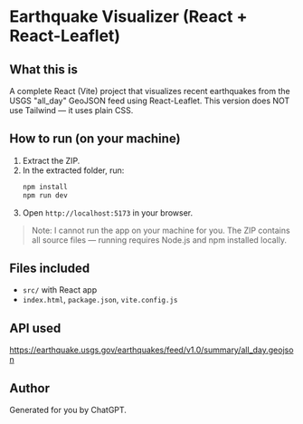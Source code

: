 # Earthquake Visualizer (React + React-Leaflet)

## What this is
A complete React (Vite) project that visualizes recent earthquakes from the USGS "all_day" GeoJSON feed using React-Leaflet. This version does NOT use Tailwind — it uses plain CSS.

## How to run (on your machine)
1. Extract the ZIP.
2. In the extracted folder, run:
   ```bash
   npm install
   npm run dev
   ```
3. Open `http://localhost:5173` in your browser.

> Note: I cannot run the app on your machine for you. The ZIP contains all source files — running requires Node.js and npm installed locally.

## Files included
- `src/` with React app
- `index.html`, `package.json`, `vite.config.js`

## API used
https://earthquake.usgs.gov/earthquakes/feed/v1.0/summary/all_day.geojson

## Author
Generated for you by ChatGPT.